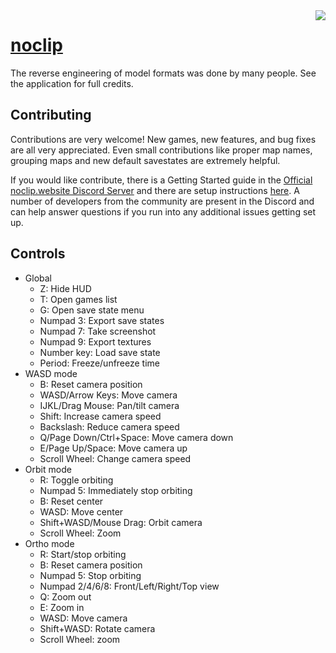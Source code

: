 <img align="right" src="src/assets/logo.png">

# [noclip](https://noclip.website)

The reverse engineering of model formats was done by many people. See the application for full credits.

## Contributing

Contributions are very welcome! New games, new features, and bug fixes are all very appreciated. Even small contributions like proper map names, grouping maps and new default savestates are extremely helpful.

If you would like contribute, there is a Getting Started guide in the [Official noclip.website Discord Server](https://discord.gg/bkJmKKv) and there are setup instructions [here](setup.md). A number of developers from the community are present in the Discord and can help answer questions if you run into any additional issues getting set up.

## Controls

- Global
	- Z: Hide HUD
	- T: Open games list
	- G: Open save state menu
	- Numpad 3: Export save states
	- Numpad 7: Take screenshot
	- Numpad 9: Export textures
	- Number key: Load save state
	- Period: Freeze/unfreeze time
- WASD mode
	- B: Reset camera position
	- WASD/Arrow Keys: Move camera
	- IJKL/Drag Mouse: Pan/tilt camera
	- Shift: Increase camera speed
	- Backslash: Reduce camera speed
	- Q/Page Down/Ctrl+Space: Move camera down
	- E/Page Up/Space: Move camera up
	- Scroll Wheel: Change camera speed
- Orbit mode
	- R: Toggle orbiting
	- Numpad 5: Immediately stop orbiting
	- B: Reset center
	- WASD: Move center
	- Shift+WASD/Mouse Drag: Orbit camera
	- Scroll Wheel: Zoom
- Ortho mode
	- R: Start/stop orbiting
	- B: Reset camera position
	- Numpad 5: Stop orbiting
	- Numpad 2/4/6/8: Front/Left/Right/Top view
	- Q: Zoom out
	- E: Zoom in
	- WASD: Move camera
	- Shift+WASD: Rotate camera
	- Scroll Wheel: zoom

